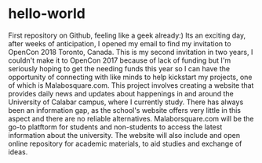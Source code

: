# hello-world
First repository on Github, feeling like a geek already:)
Its an exciting day, after weeks of anticipation, I opened my email to find my invitation to OpenCon 2018 Toronto, Canada. This is my second invitation in two years, I couldn't make it to OpenCon 2017 because of lack of funding but I'm seriously hoping to get the needing funds this year so I can have the opportunity of connecting with like minds to help kickstart my projects, one of which is Malabosquare.com.
This project involves creating a website that provides daily news and updates about happenings in and around the University of Calabar campus, where I currently study. There has always been an information gap, as the school's website offers very little in this aspect and there are no reliable alternatives. Malaborsquare.com will be the go-to platftorm for students and non-students to access the latest information about the university.
The website will also include and open online repository for academic materials, to aid studies and exchange of ideas.

